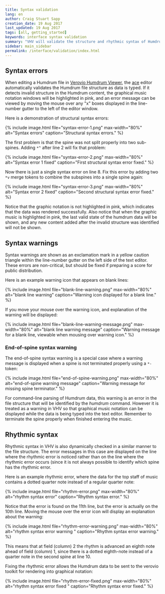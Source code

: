 ```yaml
---
title: Syntax validation
lang: en
author: Craig Stuart Sapp
creation_date: 19 Aug 2017
last_updated: 19 Aug 2017
tags: [all, getting_started]
keywords: interface syntax validation
summary: "VHV will validate the structure and rhythmic syntax of Humdrum files before attempting to render them to graphical notation."
sidebar: main_sidebar
permalink: /interface/validation/index.html
---
```


## Syntax errors ##

When editing a Humdrum file in [Verovio Humdrum
Viewer](http://verovio.humdrum.org), the [ace](https://ace.c9.io/)
editor automatically validates the Humdrum file structure as data
is typed.  If it detects invalid structure in the Humdrum content,
the graphical music notation windows will be highlighted in pink,
and an error message can be viewed by moving the mouse over any
"x" boxes displayed in the line-number gutter to the left of the
editor window.

Here is a demonstration of structural syntax errors:

{% include image.html
	file="syntax-error-1.png"
	max-width="80%"
	alt="Syntax errors"
	caption="Structural syntax errors."
%}

The first problem is that the spine was not split properly into two
sub-spines.  Adding `*^` after line 2 will fix that problem:

{% include image.html
	file="syntax-error-2.png"
	max-width="80%"
	alt="Syntax error 1 fixed"
	caption="First structural syntax error fixed."
%}

Now there is just a single syntax error on line 8.  Fix this error by
adding two `*v` merge tokens to combine the subspines into a single
spine again:

{% include image.html
	file="syntax-error-3.png"
	max-width="80%"
	alt="Syntax error 2 fixed"
	caption="Second structural syntax error fixed."
%}

Notice that the graphic notation is not highlighted in pink, which
indicates that the data was rendered successfully.  Also notice that
when the graphic music is highlighted in pink, the last valid state of 
the humdrum data will be shown, and any new content added after 
the invalid structure was identified will not be shown.


## Syntax warnings ##

Syntax warnings are shown as an exclamation mark in a yellow caution
triangle within the line-number gutter on the left side of the text
editor.  These errors are non-critical, but should be fixed if
preparing a score for public distribution.

Here is an example warning icon that appears on blank lines:

{% include image.html
	file="blank-line-warning.png"
	max-width="80%"
	alt="blank line warning"
	caption="Warning icon displayed for a blank line."
%}

If you move your mouse over the warning icon, and explanation of the
warning will be displayed:

{% include image.html
	file="blank-line-warning-message.png"
	max-width="80%"
	alt="blank line warning message"
	caption="Warning message for a blank line, viewable when mousing over warning icon."
%}

### End-of-spine syntax warning ###

The end-of-spine syntax warning is a special case where a warning
message is displayed when a spine is not terminated properly using 
a `*-` token:

{% include image.html
	file="end-of-spine-warning.png"
	max-width="80%"
	alt="end-of-spine warning message"
	caption="Warning message for missing spine terminator."
%}

For command-line parsing of Humdrum data, this warning is an error
in the file structure that will be identified by the *humdrum*
command.  However it is treated as a warning in VHV so that graphical
music notation can be displayed while the data is being typed into the
text editor.  Remember to terminate the spine properly when finished
entering the music.


## Rhythmic syntax ##

Rhythmic syntax in VHV is also dynamically checked in a similar
manner to the file structure.  The error messages in this case are
displayed on the line where the rhythmic error is noticed rather
than on the line where the rhythmic error occurs (since it is not
always possible to identify which spine has the rhythmic error.

Here is an example rhythmic error, where the data for the top staff of
music contains a dotted quarter note instead of a regular quarter note:

{% include image.html
	file="rhythm-error.png"
	max-width="80%"
	alt="rhythm syntax error"
	caption="Rhythm syntax error."
%}

Notice that the error is found on the 11th line, but the error
is actually on the 10th line.  Moving the mouse over the error
icon will display an explanation about the warning:

{% include image.html
	file="rhythm-error-warning.png"
	max-width="80%"
	alt="rhythm syntax error warning "
	caption="Rhythm syntax error warning."
%}

This means that at field (column) 2 the rhythm is advanced an
eighth note ahead of field (column) 1, since there is a
dotted eighth-note instead of a quarter note in the second spine at
line 10.


Fixing the rhythmic error allows the Humdrum data to be sent to the
verovio toolkit for rendering into graphical notation:

{% include image.html
	file="rhythm-error-fixed.png"
	max-width="80%"
	alt="rhythm syntax error fixed "
	caption="Rhythm syntax error fixed."
%}


